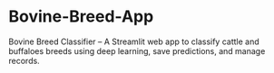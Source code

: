 # Bovine-Breed-App
Bovine Breed Classifier – A Streamlit web app to classify cattle and buffaloes breeds using deep learning, save predictions, and manage records.
